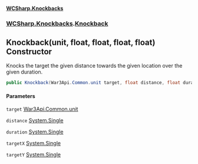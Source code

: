 #### [WCSharp.Knockbacks](README.md 'README')
### [WCSharp.Knockbacks](WCSharp.Knockbacks.md 'WCSharp.Knockbacks').[Knockback](WCSharp.Knockbacks.Knockback.md 'WCSharp.Knockbacks.Knockback')

## Knockback(unit, float, float, float, float) Constructor

Knocks the target the given distance towards the given location over the given duration.

```csharp
public Knockback(War3Api.Common.unit target, float distance, float duration, float targetX, float targetY);
```
#### Parameters

<a name='WCSharp.Knockbacks.Knockback.Knockback(War3Api.Common.unit,float,float,float,float).target'></a>

`target` [War3Api.Common.unit](https://docs.microsoft.com/en-us/dotnet/api/War3Api.Common.unit 'War3Api.Common.unit')

<a name='WCSharp.Knockbacks.Knockback.Knockback(War3Api.Common.unit,float,float,float,float).distance'></a>

`distance` [System.Single](https://docs.microsoft.com/en-us/dotnet/api/System.Single 'System.Single')

<a name='WCSharp.Knockbacks.Knockback.Knockback(War3Api.Common.unit,float,float,float,float).duration'></a>

`duration` [System.Single](https://docs.microsoft.com/en-us/dotnet/api/System.Single 'System.Single')

<a name='WCSharp.Knockbacks.Knockback.Knockback(War3Api.Common.unit,float,float,float,float).targetX'></a>

`targetX` [System.Single](https://docs.microsoft.com/en-us/dotnet/api/System.Single 'System.Single')

<a name='WCSharp.Knockbacks.Knockback.Knockback(War3Api.Common.unit,float,float,float,float).targetY'></a>

`targetY` [System.Single](https://docs.microsoft.com/en-us/dotnet/api/System.Single 'System.Single')